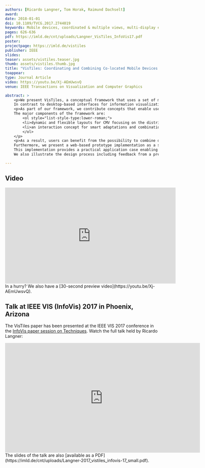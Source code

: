 ```yaml
---
authors: [Ricardo Langner, Tom Horak, Raimund Dachselt]
award:
date: 2018-01-01
doi: 10.1109/TVCG.2017.2744019
keywords: Mobile devices, coordinated & multiple views, multi-display environment, cross-device interaction
pages: 626-636
pdf: https://imld.de/cnt/uploads/Langner_VisTiles_InfoVis17.pdf
poster:
projectpage: https://imld.de/vistiles
publisher: IEEE
slides:
teaser: assets/vistiles.teaser.jpg
thumb: assets/vistiles.thumb.jpg
title: "VisTiles: Coordinating and Combining Co-located Mobile Devices for Visual Data Exploration"
toappear:
type: Journal Article
video: https://youtu.be/Xj-AEmUwsvQ
venue: IEEE Transactions on Visualization and Computer Graphics

abstract: >
    <p>We present VisTiles, a conceptual framework that uses a set of mobile devices to distribute and coordinate visualization views for the exploration of multivariate data.
    In contrast to desktop-based interfaces for information visualization, mobile devices offer the potential to provide a dynamic and user-defined interface supporting co-located collaborative data exploration with different individual workflows.</p>
    <p>As part of our framework, we contribute concepts that enable users to interact with coordinated & multiple views (CMV) that are distributed across several mobile devices.
    The major components of the framework are:
        <ol style="list-style-type:lower-roman;">
        <li>dynamic and flexible layouts for CMV focusing on the distribution of views and</li>
        <li>an interaction concept for smart adaptations and combinations of visualizations utilizing explicit side-by-side arrangements of devices.</li>
        </ol>
    </p>
    <p>As a result, users can benefit from the possibility to combine devices and organize them in meaningful spatial layouts.
    Furthermore, we present a web-based prototype implementation as a specific instance of our concepts.
    This implementation provides a practical application case enabling users to explore a multivariate data collection.
    We also illustrate the design process including feedback from a preliminary user study, which informed the design of both the concepts and the final prototype.</p>

---
```


## Video
<iframe width="560" height="315" src="https://www.youtube.com/embed/8MxPAMKmkSM" frameborder="0" gesture="media" allow="encrypted-media" allowfullscreen></iframe>
In a hurry? We also have a [30-second preview video](https://youtu.be/Xj-AEmUwsvQ).

## Talk at IEEE VIS (InfoVis) 2017 in Phoenix, Arizona
 The VisTiles paper has been presented at the IEEE VIS 2017 conference in the [InfoVis paper session on Techniques](http://ieeevis.org/year/2017/info/overview-amp-topics/papers-sessions).
 Watch the full talk held by Ricardo Langner:
 <iframe src="https://player.vimeo.com/video/237671288" width="640" height="360" frameborder="0" webkitallowfullscreen mozallowfullscreen allowfullscreen></iframe>
 The slides of the talk are also [available as a PDF](https://imld.de/cnt/uploads/Langner-2017_vistiles_infovis-17_small.pdf).